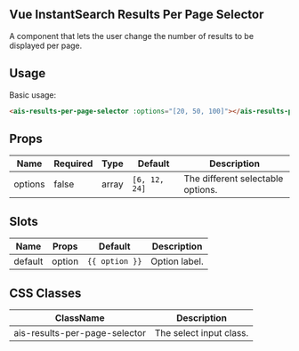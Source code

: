 Vue InstantSearch Results Per Page Selector
---

A component that lets the user change the number of results to be displayed per page.

## Usage

Basic usage:

```html
<ais-results-per-page-selector :options="[20, 50, 100]"></ais-results-per-page-selector>
```

## Props

| Name    | Required | Type   | Default              | Description                       |
|---------|----------|--------|----------------------|-----------------------------------|
| options | false    | array  | `[6, 12, 24]`        | The different selectable options. |


## Slots

| Name    | Props  | Default        | Description   |
|---------|--------|----------------|---------------|
| default | option | `{{ option }}` | Option label. |

## CSS Classes

| ClassName                     | Description             |
|-------------------------------|-------------------------|
| ais-results-per-page-selector | The select input class. |

